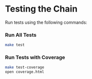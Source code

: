 # Testing the Chain

Run tests using the following commands:

### Run All Tests
```bash
make test
```

### Run Tests with Coverage

```bash
make test-coverage
open coverage.html
```